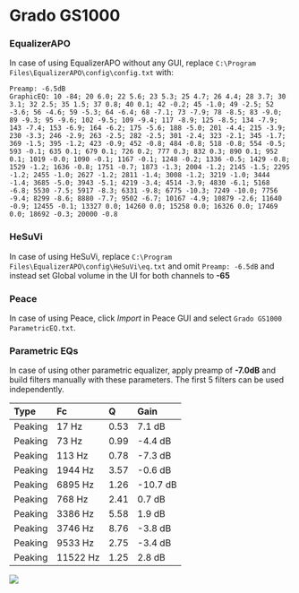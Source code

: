 # Grado GS1000

### EqualizerAPO
In case of using EqualizerAPO without any GUI, replace `C:\Program Files\EqualizerAPO\config\config.txt`
with:
```
Preamp: -6.5dB
GraphicEQ: 10 -84; 20 6.0; 22 5.6; 23 5.3; 25 4.7; 26 4.4; 28 3.7; 30 3.1; 32 2.5; 35 1.5; 37 0.8; 40 0.1; 42 -0.2; 45 -1.0; 49 -2.5; 52 -3.6; 56 -4.6; 59 -5.3; 64 -6.4; 68 -7.1; 73 -7.9; 78 -8.5; 83 -9.0; 89 -9.3; 95 -9.6; 102 -9.5; 109 -9.4; 117 -8.9; 125 -8.5; 134 -7.9; 143 -7.4; 153 -6.9; 164 -6.2; 175 -5.6; 188 -5.0; 201 -4.4; 215 -3.9; 230 -3.3; 246 -2.9; 263 -2.5; 282 -2.5; 301 -2.4; 323 -2.1; 345 -1.7; 369 -1.5; 395 -1.2; 423 -0.9; 452 -0.8; 484 -0.8; 518 -0.8; 554 -0.5; 593 -0.1; 635 0.1; 679 0.1; 726 0.2; 777 0.3; 832 0.3; 890 0.1; 952 0.1; 1019 -0.0; 1090 -0.1; 1167 -0.1; 1248 -0.2; 1336 -0.5; 1429 -0.8; 1529 -1.2; 1636 -0.8; 1751 -0.7; 1873 -1.3; 2004 -1.2; 2145 -1.5; 2295 -1.2; 2455 -1.0; 2627 -1.2; 2811 -1.4; 3008 -1.2; 3219 -1.0; 3444 -1.4; 3685 -5.0; 3943 -5.1; 4219 -3.4; 4514 -3.9; 4830 -6.1; 5168 -6.8; 5530 -7.5; 5917 -8.3; 6331 -9.8; 6775 -10.3; 7249 -10.0; 7756 -9.4; 8299 -8.6; 8880 -7.7; 9502 -6.7; 10167 -4.9; 10879 -2.6; 11640 -0.9; 12455 -0.1; 13327 0.0; 14260 0.0; 15258 0.0; 16326 0.0; 17469 0.0; 18692 -0.3; 20000 -0.8
```

### HeSuVi
In case of using HeSuVi, replace `C:\Program Files\EqualizerAPO\config\HeSuVi\eq.txt` and omit `Preamp:
-6.5dB` and instead set Global volume in the UI for both channels to **-65**

### Peace
In case of using Peace, click *Import* in Peace GUI and select `Grado GS1000 ParametricEQ.txt`.

### Parametric EQs
In case of using other parametric equalizer, apply preamp of **-7.0dB** and build filters manually with
these parameters. The first 5 filters can be used independently.

| Type    | Fc       |    Q | Gain     |
|:--------|:---------|:-----|:---------|
| Peaking | 17 Hz    | 0.53 | 7.1 dB   |
| Peaking | 73 Hz    | 0.99 | -4.4 dB  |
| Peaking | 113 Hz   | 0.78 | -7.3 dB  |
| Peaking | 1944 Hz  | 3.57 | -0.6 dB  |
| Peaking | 6895 Hz  | 1.26 | -10.7 dB |
| Peaking | 768 Hz   | 2.41 | 0.7 dB   |
| Peaking | 3386 Hz  | 5.58 | 1.9 dB   |
| Peaking | 3746 Hz  | 8.76 | -3.8 dB  |
| Peaking | 9533 Hz  | 2.75 | -3.4 dB  |
| Peaking | 11522 Hz | 1.25 | 2.8 dB   |

![](https://raw.githubusercontent.com/jaakkopasanen/AutoEq/master/results/headphonecom/sbaf-serious/Grado%20GS1000/Grado%20GS1000.png)